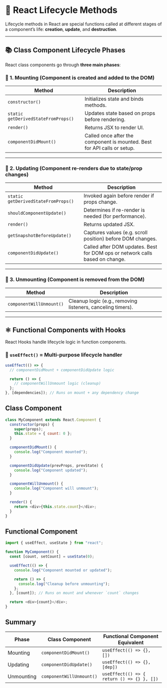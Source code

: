 # 🧬 React Lifecycle Methods

Lifecycle methods in React are special functions called at different stages of a component’s life: **creation**, **update**, and **destruction**.

---

## 📚 Class Component Lifecycle Phases

React class components go through **three main phases**:

### 🔹 1. Mounting (Component is created and added to the DOM)

| Method                         | Description                                                                 |
|--------------------------------|-----------------------------------------------------------------------------|
| `constructor()`                | Initializes state and binds methods.                                       |
| `static getDerivedStateFromProps()` | Updates state based on props before rendering.                       |
| `render()`                     | Returns JSX to render UI.                                                  |
| `componentDidMount()`          | Called once after the component is mounted. Best for API calls or setup.  |

---

### 🔹 2. Updating (Component re-renders due to state/prop changes)

| Method                         | Description                                                                 |
|--------------------------------|-----------------------------------------------------------------------------|
| `static getDerivedStateFromProps()` | Invoked again before render if props change.                        |
| `shouldComponentUpdate()`      | Determines if re-render is needed (for performance).                       |
| `render()`                     | Returns updated JSX.                                                       |
| `getSnapshotBeforeUpdate()`    | Captures values (e.g. scroll position) before DOM changes.                 |
| `componentDidUpdate()`         | Called after DOM updates. Best for DOM ops or network calls based on change.|

---

### 🔹 3. Unmounting (Component is removed from the DOM)

| Method                | Description                                             |
|-----------------------|---------------------------------------------------------|
| `componentWillUnmount()` | Cleanup logic (e.g., removing listeners, canceling timers). |

---

## ⚛️ Functional Components with Hooks

React Hooks handle lifecycle logic in function components.

### 🔹 `useEffect()` = Multi-purpose lifecycle handler

```js
useEffect(() => {
  // componentDidMount + componentDidUpdate logic

  return () => {
    // componentWillUnmount logic (cleanup)
  };
}, [dependencies]); // Runs on mount + any dependency change
```



## Class Component

```js
class MyComponent extends React.Component {
  constructor(props) {
    super(props);
    this.state = { count: 0 };
  }

  componentDidMount() {
    console.log("Component mounted");
  }

  componentDidUpdate(prevProps, prevState) {
    console.log("Component updated");
  }

  componentWillUnmount() {
    console.log("Component will unmount");
  }

  render() {
    return <div>{this.state.count}</div>;
  }
}

```


## Functional Component


```js
import { useEffect, useState } from "react";

function MyComponent() {
  const [count, setCount] = useState(0);

  useEffect(() => {
    console.log("Component mounted or updated");

    return () => {
      console.log("Cleanup before unmounting");
    };
  }, [count]); // Runs on mount and whenever `count` changes

  return <div>{count}</div>;
}
```

## Summary

| Phase      | Class Component          | Functional Component Equivalent            |
| ---------- | ------------------------ | ------------------------------------------ |
| Mounting   | `componentDidMount()`    | `useEffect(() => {}, [])`                  |
| Updating   | `componentDidUpdate()`   | `useEffect(() => {}, [dep])`               |
| Unmounting | `componentWillUnmount()` | `useEffect(() => { return () => {} }, [])` |
